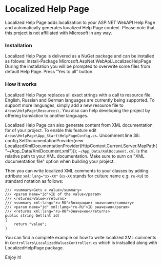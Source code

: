 # Localized Help Page
Localized Help Page adds localization to your ASP.NET WebAPI Help Page and automatically generates localized Help Page content.
Please note that this project is not affiliated with Microsoft in any way.

### Installation
Localized Help Page is delivered as a NuGet package and can be installed as folows:
    Install-Package Microsoft.AspNet.WebApi.LocalizedHelpPage
During the installation you will be prompted to overwrite some files from default Help Page. Press "Yes to all" button.

### How it works
Localized Help Page replaces all exact strings with a call to resource file. English, Russian and German languages are currently being supported. To support more languages, simply add a new resource file to `Areas\HelpPage\Resources\`. You also can help developing the project by offering translation to another languages.

Localized Help Page can also generate content from XML documentation for of your project. To enable this feature edit `Areas\HelpPage\App_Start\HelpPageConfig.cs`. Uncomment line 38:
    config.SetDocumentationProvider(new LocalizedXmlDocumentationProvider(HttpContext.Current.Server.MapPath("~/App_Data/XmlDocument.xml")));
`~/App_Data/XmlDocument.xml` is the relative path to your XML documentation. Make sure to surn on "XML documentation file" option when building your project.

Then you can write localized XML comments to your classes by adding attribute `xml:lang="xx-XX"` (`xx-XX` stands for culture name e.g. `ru-RU`) to standard notation as follows:

    /// <summary>Gets a value</summary>
    /// <param name="id">ID of the value</param>
    /// <returns>Value</returns>
    /// <summary xml:lang="ru-RU">Возвращает значение</summary>
    /// <param name="id" xml:lang="ru-RU">ID значения</param>
    /// <returns xml:lang="ru-RU">Значение</returns>
    public string Get(int id)
    {
        return "value";
    }

You can find a complete example on how to write localized XML comments in `Controllers\LocalizedValuesController.cs` which is instsalled along with LocalizedHelpPage package.

Enjoy it!
